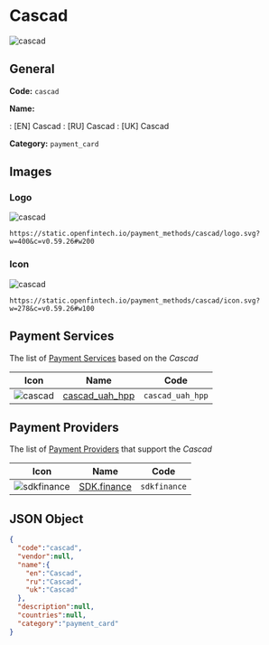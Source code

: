 
# Cascad 
![cascad](https://static.openfintech.io/payment_methods/cascad/logo.svg?w=400&c=v0.59.26#w200)  

## General 
**Code:** `cascad` 
 
**Name:** 
 
:	[EN] Cascad 
:	[RU] Cascad 
:	[UK] Cascad 
 
**Category:** `payment_card` 
 

## Images 

### Logo 
![cascad](https://static.openfintech.io/payment_methods/cascad/logo.svg?w=400&c=v0.59.26#w200)  

```
https://static.openfintech.io/payment_methods/cascad/logo.svg?w=400&c=v0.59.26#w200
```  

### Icon 
![cascad](https://static.openfintech.io/payment_methods/cascad/icon.svg?w=278&c=v0.59.26#w100)  

```
https://static.openfintech.io/payment_methods/cascad/icon.svg?w=278&c=v0.59.26#w100
```  

## Payment Services 
 
The list of [Payment Services](/payment-services/) based on the _Cascad_ 

|Icon|Name|Code| 
|:---:|:---:|:---:| 
|![cascad](https://static.openfintech.io/payment_methods/cascad/icon.svg?w=278&c=v0.59.26#w100) |[cascad_uah_hpp](/payment-services/cascad_uah_hpp/)|`cascad_uah_hpp`| 
 

## Payment Providers 
 
The list of [Payment Providers](/payment-providers/) that support the _Cascad_ 

|Icon|Name|Code| 
|:---:|:---:|:---:| 
|![sdkfinance](https://static.openfintech.io/payment_providers/sdkfinance/icon.png?w=278&c=v0.59.26#w100) |[SDK.finance](/payment-providers/sdkfinance/)|`sdkfinance`| 
 

## JSON Object 

```json
{
  "code":"cascad",
  "vendor":null,
  "name":{
    "en":"Cascad",
    "ru":"Cascad",
    "uk":"Cascad"
  },
  "description":null,
  "countries":null,
  "category":"payment_card"
}
```  

